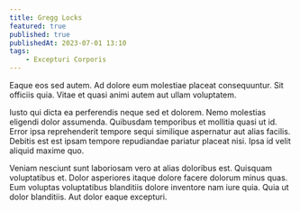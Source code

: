 ```yaml
---
title: Gregg Locks
featured: true
published: true
publishedAt: 2023-07-01 13:10
tags:
    - Excepturi Corporis
---
```


Eaque eos sed autem. Ad dolore eum molestiae placeat consequuntur. Sit officiis quia. Vitae et quasi animi autem aut ullam voluptatem.

Iusto qui dicta ea perferendis neque sed et dolorem. Nemo molestias eligendi dolor assumenda. Quibusdam temporibus et mollitia quasi ut id. Error ipsa reprehenderit tempore sequi similique aspernatur aut alias facilis. Debitis est est ipsam tempore repudiandae pariatur placeat nisi. Ipsa id velit aliquid maxime quo.

Veniam nesciunt sunt laboriosam vero at alias doloribus est. Quisquam voluptatibus et. Dolor asperiores itaque dolore facere dolorum minus quas. Eum voluptas voluptatibus blanditiis dolore inventore nam iure quia. Quia ut dolor blanditiis. Aut dolor eaque excepturi.